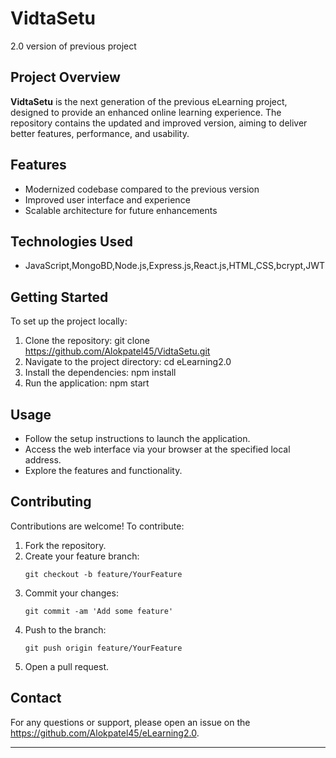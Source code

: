 # VidtaSetu

2.0 version of previous project

## Project Overview

**VidtaSetu** is the next generation of the previous eLearning project, designed to provide an enhanced online learning experience. The repository contains the updated and improved version, aiming to deliver better features, performance, and usability.

## Features

- Modernized codebase compared to the previous version
- Improved user interface and experience
- Scalable architecture for future enhancements

## Technologies Used

- JavaScript,MongoBD,Node.js,Express.js,React.js,HTML,CSS,bcrypt,JWT

## Getting Started

To set up the project locally:

1. Clone the repository:
   git clone https://github.com/Alokpatel45/VidtaSetu.git
2. Navigate to the project directory:
   cd eLearning2.0
3. Install the dependencies:
   npm install
4. Run the application:
   npm start

## Usage

- Follow the setup instructions to launch the application.
- Access the web interface via your browser at the specified local address.
- Explore the features and functionality.

## Contributing

Contributions are welcome! To contribute:

1. Fork the repository.
2. Create your feature branch:
   ```
   git checkout -b feature/YourFeature
   ```
3. Commit your changes:
   ```
   git commit -am 'Add some feature'
   ```
4. Push to the branch:
   ```
   git push origin feature/YourFeature
   ```
5. Open a pull request.


## Contact

For any questions or support, please open an issue on the https://github.com/Alokpatel45/eLearning2.0.

---

